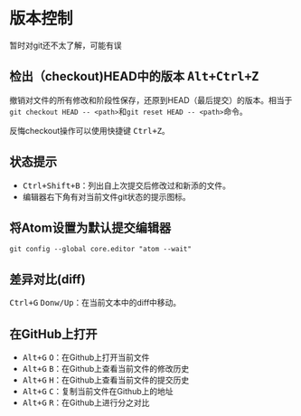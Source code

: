 # 版本控制

暂时对git还不太了解，可能有误

## 检出（checkout)HEAD中的版本 <kbd>Alt+Ctrl+Z</kbd>

撤销对文件的所有修改和阶段性保存，还原到HEAD（最后提交）的版本。相当于`git checkout HEAD -- <path>`和`git reset HEAD -- <path>`命令。

反悔checkout操作可以使用快捷键 <kbd>Ctrl+Z</kbd>。

## 状态提示

-   <kbd>Ctrl+Shift+B</kbd>：列出自上次提交后修改过和新添的文件。
-   编辑器右下角有对当前文件git状态的提示图标。

## 将Atom设置为默认提交编辑器

```shell
git config --global core.editor "atom --wait"
```

## 差异对比(diff)

<kbd>Ctrl+G</kbd> <kbd>Donw/Up</kbd>：在当前文本中的diff中移动。

## 在GitHub上打开

-   <kbd>Alt+G</kbd> <kbd>O</kbd>：在Github上打开当前文件
-   <kbd>Alt+G</kbd> <kbd>B</kbd>：在Github上查看当前文件的修改历史
-   <kbd>Alt+G</kbd> <kbd>H</kbd>：在Github上查看当前文件的提交历史
-   <kbd>Alt+G</kbd> <kbd>C</kbd>：复制当前文件在Github上的地址
-   <kbd>Alt+G</kbd> <kbd>R</kbd>：在Github上进行分之对比
